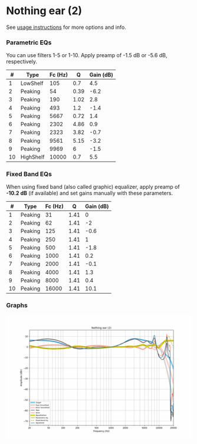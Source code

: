 # Nothing ear (2)
See [usage instructions](https://github.com/jaakkopasanen/AutoEq#usage) for more options and info.

### Parametric EQs
You can use filters 1-5 or 1-10. Apply preamp of -1.5 dB or -5.6 dB, respectively.

|   # | Type      |   Fc (Hz) |    Q |   Gain (dB) |
|-----|-----------|-----------|------|-------------|
|   1 | LowShelf  |       105 | 0.7  |         4.5 |
|   2 | Peaking   |        54 | 0.39 |        -6.2 |
|   3 | Peaking   |       190 | 1.02 |         2.8 |
|   4 | Peaking   |       493 | 1.2  |        -1.4 |
|   5 | Peaking   |      5667 | 0.72 |         1.4 |
|   6 | Peaking   |      2302 | 4.86 |         0.9 |
|   7 | Peaking   |      2323 | 3.82 |        -0.7 |
|   8 | Peaking   |      9561 | 5.15 |        -3.2 |
|   9 | Peaking   |      9969 | 6    |        -1.5 |
|  10 | HighShelf |     10000 | 0.7  |         5.5 |

### Fixed Band EQs
When using fixed band (also called graphic) equalizer, apply preamp of **-10.2 dB** (if available) and set gains manually with these parameters.

|   # | Type    |   Fc (Hz) |    Q |   Gain (dB) |
|-----|---------|-----------|------|-------------|
|   1 | Peaking |        31 | 1.41 |         0   |
|   2 | Peaking |        62 | 1.41 |        -2   |
|   3 | Peaking |       125 | 1.41 |        -0.6 |
|   4 | Peaking |       250 | 1.41 |         1   |
|   5 | Peaking |       500 | 1.41 |        -1.8 |
|   6 | Peaking |      1000 | 1.41 |         0.2 |
|   7 | Peaking |      2000 | 1.41 |        -0.1 |
|   8 | Peaking |      4000 | 1.41 |         1.3 |
|   9 | Peaking |      8000 | 1.41 |         0.4 |
|  10 | Peaking |     16000 | 1.41 |        10.1 |

### Graphs
![](./Nothing%20ear%20(2).png)
